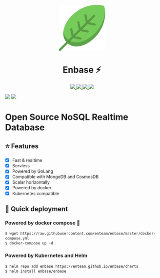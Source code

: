 <p align="center"><img width="30%" src="images/logo.png"/></p>

<h1 align="center">Enbase ⚡️</h1>

<p align="center">
  
<a href="https://goreportcard.com/report/github.com/enteam/enbase">
  <img src="https://goreportcard.com/badge/github.com/enteam/enbase">
</a>

<a href="https://travis-ci.com/enteam/enbase">
  <img src="https://travis-ci.com/enteam/enbase.svg?branch=master">
</a>

<a href="https://hub.docker.com/r/enteam/enbase/">
  <img src="https://img.shields.io/docker/pulls/enteam/enbase.svg">
</a>

<a href="https://hub.docker.com/r/enteam/enbase/">
  <img src="https://img.shields.io/docker/stars/enteam/enbase.svg">
</a>

[![](https://img.shields.io/github/license/enteam/enbase.svg)](https://github.com/enteam/enbase)
[![](https://img.shields.io/github/issues/enteam/enbase.svg)](https://github.com/enteam/enbase)
</p>

# Open Source NoSQL Realtime Database

## :star: Features
- [x] Fast & realtime
- [x] Servless
- [x] Powered by GoLang
- [x] Compatible with MongoDB and CosmosDB
- [x] Scalar horizontally
- [x] Powered by docker
- [x] Kubernetes compatible

## :rocket: Quick deployment
### Powered by docker compose :whale:
```
$ wget https://raw.githubusercontent.com/enteam/enbase/master/docker-compose.yml
$ docker-compose up -d
```
### Powered by Kubernetes and Helm
```
$ helm repo add enbase https://enteam.github.io/enbase/charts
$ helm install enbase/enbase
```
